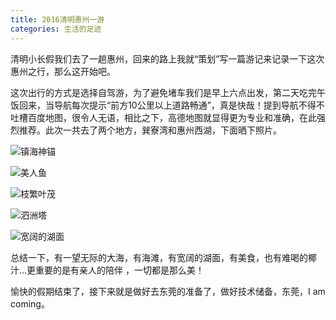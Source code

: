```yaml
---
title: 2016清明惠州一游
categories: 生活的足迹
---
```


清明小长假我们去了一趟惠州，回来的路上我就“策划”写一篇游记来记录一下这次惠州之行，那么这开始吧。

这次出行的方式是选择自驾游，为了避免堵车我们是早上六点出发，第二天吃完午饭回来，当导航每次提示“前方10公里以上道路畅通”，真是快哉！提到导航不得不吐槽百度地图，很令人无语，相比之下，高德地图就显得更为专业和准确，在此强烈推荐。此次一共去了两个地方，巽寮湾和惠州西湖，下面晒下照片。
<!-- more -->
![镇海神锚](http://oncsg1snd.bkt.clouddn.com/images/20160405/shenchui.jpg "镇海神锚")

![美人鱼](http://oncsg1snd.bkt.clouddn.com/images/20160405/meirenyu.jpg "美人鱼")

![枝繁叶茂](http://oncsg1snd.bkt.clouddn.com/images/20160405/lushu.jpg)

![泗洲塔](http://oncsg1snd.bkt.clouddn.com/images/20160405/ta.jpg "泗洲塔")

![宽阔的湖面](http://oncsg1snd.bkt.clouddn.com/images/20160405/humian.jpg "西湖湖面")

总结一下，有一望无际的大海，有海滩，有宽阔的湖面，有美食，也有难喝的椰汁...更重要的是有亲人的陪伴 ，一切都是那么美！

愉快的假期结束了，接下来就是做好去东莞的准备了，做好技术储备，东莞，I am coming。
